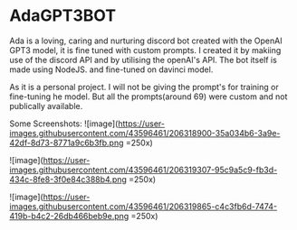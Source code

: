 # AdaGPT3BOT
Ada is a loving, caring and nurturing discord bot created with the OpenAI GPT3 model, it is fine tuned with custom prompts. I created it by makiing use of the discord API and by utilising the openAI's API.
The bot itself is made using NodeJS. and fine-tuned on davinci model.

As it is a personal project. I will not be giving the prompt's for training or fine-tuning he model. But all the prompts(around 69) were custom and not publically available. 

Some Screenshots:
![image](https://user-images.githubusercontent.com/43596461/206318900-35a034b6-3a9e-42df-8d73-8771a9c6b3fb.png =250x)

![image](https://user-images.githubusercontent.com/43596461/206319307-95c9a5c9-fb3d-434c-8fe8-3f0e84c388b4.png =250x)

![image](https://user-images.githubusercontent.com/43596461/206319865-c4c3fb6d-7474-419b-b4c2-26db466beb9e.png =250x)

